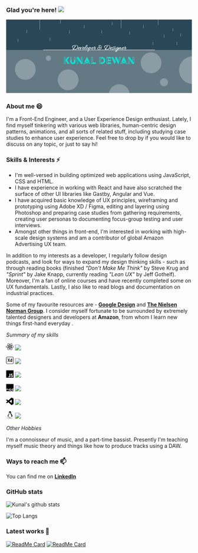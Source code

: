 ### Glad you're here! <img src="https://raw.githubusercontent.com/MartinHeinz/MartinHeinz/master/wave.gif" width="30px">
<img src="./images/GitHub Logo.png" text-align="center"> 

### About me 😄

I'm a Front-End Engineer, and a User Experience Design enthusiast. Lately, I find myself tinkering with various web libraries, human-centric design patterns, animations, and all sorts of related stuff, including studying case studies to enhance user experience. Feel free to drop by if you would like to discuss on any topic, or just to say hi!

### Skills & Interests ⚡

- I'm well-versed in building optimized web applications using JavaScript, CSS and HTML.
- I have experience in working with React and have also scratched the surface of other UI libraries like Gastby, Angular and Vue. 
- I have acquired basic knowledge of UX principles, wireframing and prototyping using Adobe XD / Figma, editing and layering using Photoshop and preparing case studies from gathering requirements, creating user personas to documenting focus-group testing and user interviews.
- Amongst other things in front-end, I'm interested in working with high-scale design systems and am a contributor of global Amazon Advertising UX team.

In addition to my interests as a developer, I regularly follow design podcasts, and look for ways to expand my design thinking skills - such as through reading books (finished *"Don't Make Me Think"* by Steve Krug and *"Sprint"* by Jake Knapp, currently reading *"Lean UX"* by Jeff Gothelf). Moreover, I'm a fan of online courses and have recently completed some on UX fundamentals. Lastly, I also like to read blogs and documentation on industrial practices. 

Some of my favourite resources are -
__[Google Design](https://www.design.google)__ and __[The Nielsen Norman Group](https://www.nngroup.com)__. I consider myself fortunate to be surrounded by extremely talented designers and developers at **Amazon**, from whom I learn new things first-hand everyday .

*Summary of my skills*

<img src="./images/react.svg" width="20px">&nbsp;![](https://img.shields.io/badge/UI&nbsp;Frameworks-React,&nbsp;Gatsby,&nbsp;Angular-informational?style=flat&color=405b80)

<img src="./images/adobexd.svg" width="20px">&nbsp;![](https://img.shields.io/badge/Design&nbsp;Tools-AdobeXD,&nbsp;Figma,&nbsp;Photoshop,&nbsp;Canva,&nbsp;Sketching-informational?style=flat&color=405b80)

<img src="./images/javascript.svg" width="20px">&nbsp;![](https://img.shields.io/badge/Scripting&nbsp;Languages-JavaScript,&nbsp;Java,&nbsp;Python,&nbsp;C++-informational?style=flat&color=405b80)

<img src="./images/csswizardry.svg" width="20px">&nbsp;![](https://img.shields.io/badge/Design&nbsp;Languages-HTML,&nbsp;CSS-informational?style=flat&color=405b80)

<img src="./images/visualstudiocode.svg" width="20px">&nbsp;![](https://img.shields.io/badge/IDEs-Visual&nbsp;Studio&nbsp;Code,&nbsp;Eclipse,&nbsp;IntelliJ-informational?style=flat&color=405b80)

<img src="./images/linux.svg" width="20px">&nbsp;![](https://img.shields.io/badge/Operating&nbsp;Systems-Mac&nbsp;OS,&nbsp;Linux,&nbsp;Windows-informational?style=flat&color=405b80)




*Other Hobbies*

I'm a connoisseur of music, and a part-time bassist. Presently I'm teaching myself music theory and things like how to produce tracks using a DAW. 

### Ways to reach me 📫

You can find me on __[LinkedIn](https://www.linkedin.com/in/kunal-dewan-bb0a67161/)__

### GitHub stats

![Kunal's github stats](https://github-readme-stats.vercel.app/api?username=evocativ&hide=contribs,issues&show_icons=true&title_color=ffffff&text_color=ffffff&icon_color=ffffff&bg_color=45,00cba4,405b80&include_all_commits=true)

![Top Langs](https://github-readme-stats.vercel.app/api/top-langs/?username=evocativ&show_icons=true&title_color=ffffff&text_color=ffffff&icon_color=ffffff&bg_color=45,00cba4,405b80)

### Latest works 💬

[![ReadMe Card](https://github-readme-stats.vercel.app/api/pin/?username=evocativ&repo=mylandingpage&show_icons=true&title_color=ffffff&text_color=ffffff&icon_color=ffffff&bg_color=45,00cba4,405b80)](https://github.com/eVocaTiv/MyLandingPage)
[![ReadMe Card](https://github-readme-stats.vercel.app/api/pin/?username=evocativ&repo=bpgc-remembrance&show_icons=true&title_color=ffffff&text_color=ffffff&icon_color=ffffff&bg_color=45,00cba4,405b80)](https://github.com/eVocaTiv/BPGC-Remembrance) 
